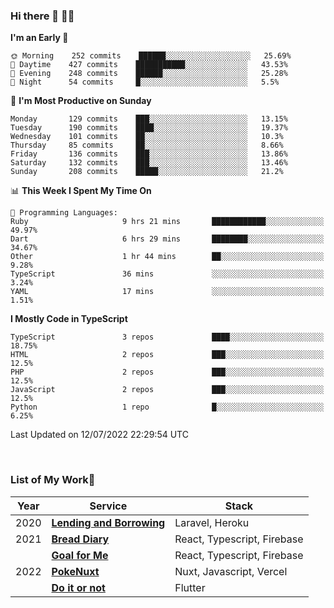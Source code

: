### Hi there 👋 🧑‍💻



<!--START_SECTION:waka-->
**I'm an Early 🐤** 

```text
🌞 Morning    252 commits    ██████░░░░░░░░░░░░░░░░░░░   25.69% 
🌆 Daytime    427 commits    ███████████░░░░░░░░░░░░░░   43.53% 
🌃 Evening    248 commits    ██████░░░░░░░░░░░░░░░░░░░   25.28% 
🌙 Night      54 commits     █░░░░░░░░░░░░░░░░░░░░░░░░   5.5%

```
📅 **I'm Most Productive on Sunday** 

```text
Monday       129 commits    ███░░░░░░░░░░░░░░░░░░░░░░   13.15% 
Tuesday      190 commits    ████░░░░░░░░░░░░░░░░░░░░░   19.37% 
Wednesday    101 commits    ██░░░░░░░░░░░░░░░░░░░░░░░   10.3% 
Thursday     85 commits     ██░░░░░░░░░░░░░░░░░░░░░░░   8.66% 
Friday       136 commits    ███░░░░░░░░░░░░░░░░░░░░░░   13.86% 
Saturday     132 commits    ███░░░░░░░░░░░░░░░░░░░░░░   13.46% 
Sunday       208 commits    █████░░░░░░░░░░░░░░░░░░░░   21.2%

```


📊 **This Week I Spent My Time On** 

```text
💬 Programming Languages: 
Ruby                     9 hrs 21 mins       ████████████░░░░░░░░░░░░░   49.97% 
Dart                     6 hrs 29 mins       ████████░░░░░░░░░░░░░░░░░   34.67% 
Other                    1 hr 44 mins        ██░░░░░░░░░░░░░░░░░░░░░░░   9.28% 
TypeScript               36 mins             ░░░░░░░░░░░░░░░░░░░░░░░░░   3.24% 
YAML                     17 mins             ░░░░░░░░░░░░░░░░░░░░░░░░░   1.51%

```

**I Mostly Code in TypeScript** 

```text
TypeScript               3 repos             ████░░░░░░░░░░░░░░░░░░░░░   18.75% 
HTML                     2 repos             ███░░░░░░░░░░░░░░░░░░░░░░   12.5% 
PHP                      2 repos             ███░░░░░░░░░░░░░░░░░░░░░░   12.5% 
JavaScript               2 repos             ███░░░░░░░░░░░░░░░░░░░░░░   12.5% 
Python                   1 repo              █░░░░░░░░░░░░░░░░░░░░░░░░   6.25%

```



 Last Updated on 12/07/2022 22:29:54 UTC
<!--END_SECTION:waka-->


<br />

### List of My Work🚀

| Year | Service | Stack |
|--|--|--|
| 2020 | [**Lending and Borrowing**](https://lending-and-borrowing.herokuapp.com/) | Laravel, Heroku |
| 2021 | [**Bread Diary**](https://bread-diary-web.web.app/) | React, Typescript, Firebase |
|  | [**Goal for Me**](https://goal-for-me.web.app/) | React, Typescript, Firebase |
| 2022 | [**PokeNuxt**](https://pokenuxt.vercel.app/) | Nuxt, Javascript, Vercel |
|  | [**Do it or not**](https://apps.apple.com/jp/app/do-it-or-not/id1613818865) | Flutter |